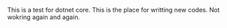 This is a test for dotnet core.
This is the place for writting new codes. 
Not wokring again and again.
